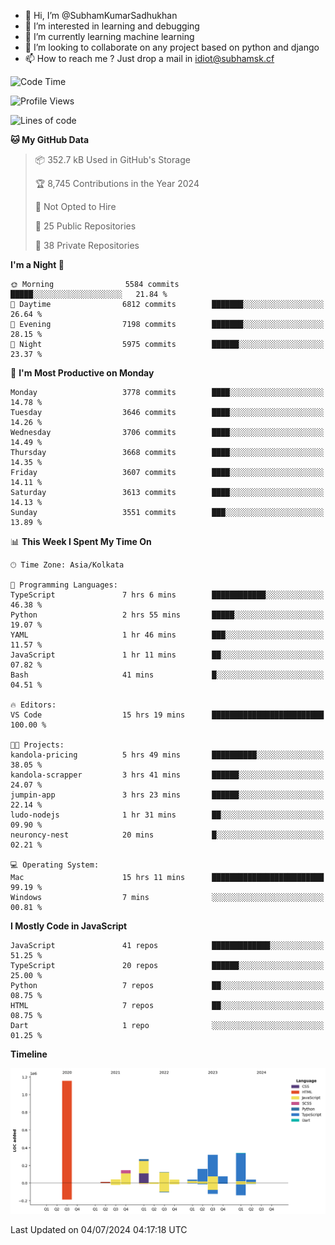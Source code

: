 - 👋 Hi, I’m @SubhamKumarSadhukhan
- 👀 I’m interested in learning and debugging
- 🌱 I’m currently learning machine learning
- 💞️ I’m looking to collaborate on any project based on python and django
- 📫 How to reach me ?
      Just drop a mail in idiot@subhamsk.cf

<!---
SubhamKumarSadhukhan/SubhamKumarSadhukhan is a ✨ special ✨ repository because its `README.md` (this file) appears on your GitHub profile.
You can click the Preview link to take a look at your changes.
--->


<!--START_SECTION:waka-->
![Code Time](http://img.shields.io/badge/Code%20Time-2%2C282%20hrs%2014%20mins-blue)

![Profile Views](http://img.shields.io/badge/Profile%20Views-0-blue)

![Lines of code](https://img.shields.io/badge/From%20Hello%20World%20I%27ve%20Written-2.7%20million%20lines%20of%20code-blue)

**🐱 My GitHub Data** 

> 📦 352.7 kB Used in GitHub's Storage 
 > 
> 🏆 8,745 Contributions in the Year 2024
 > 
> 🚫 Not Opted to Hire
 > 
> 📜 25 Public Repositories 
 > 
> 🔑 38 Private Repositories 
 > 
**I'm a Night 🦉** 

```text
🌞 Morning                5584 commits        █████░░░░░░░░░░░░░░░░░░░░   21.84 % 
🌆 Daytime                6812 commits        ███████░░░░░░░░░░░░░░░░░░   26.64 % 
🌃 Evening                7198 commits        ███████░░░░░░░░░░░░░░░░░░   28.15 % 
🌙 Night                  5975 commits        ██████░░░░░░░░░░░░░░░░░░░   23.37 % 
```
📅 **I'm Most Productive on Monday** 

```text
Monday                   3778 commits        ████░░░░░░░░░░░░░░░░░░░░░   14.78 % 
Tuesday                  3646 commits        ████░░░░░░░░░░░░░░░░░░░░░   14.26 % 
Wednesday                3706 commits        ████░░░░░░░░░░░░░░░░░░░░░   14.49 % 
Thursday                 3668 commits        ████░░░░░░░░░░░░░░░░░░░░░   14.35 % 
Friday                   3607 commits        ████░░░░░░░░░░░░░░░░░░░░░   14.11 % 
Saturday                 3613 commits        ████░░░░░░░░░░░░░░░░░░░░░   14.13 % 
Sunday                   3551 commits        ███░░░░░░░░░░░░░░░░░░░░░░   13.89 % 
```


📊 **This Week I Spent My Time On** 

```text
🕑︎ Time Zone: Asia/Kolkata

💬 Programming Languages: 
TypeScript               7 hrs 6 mins        ████████████░░░░░░░░░░░░░   46.38 % 
Python                   2 hrs 55 mins       █████░░░░░░░░░░░░░░░░░░░░   19.07 % 
YAML                     1 hr 46 mins        ███░░░░░░░░░░░░░░░░░░░░░░   11.57 % 
JavaScript               1 hr 11 mins        ██░░░░░░░░░░░░░░░░░░░░░░░   07.82 % 
Bash                     41 mins             █░░░░░░░░░░░░░░░░░░░░░░░░   04.51 % 

🔥 Editors: 
VS Code                  15 hrs 19 mins      █████████████████████████   100.00 % 

🐱‍💻 Projects: 
kandola-pricing          5 hrs 49 mins       ██████████░░░░░░░░░░░░░░░   38.05 % 
kandola-scrapper         3 hrs 41 mins       ██████░░░░░░░░░░░░░░░░░░░   24.07 % 
jumpin-app               3 hrs 23 mins       ██████░░░░░░░░░░░░░░░░░░░   22.14 % 
ludo-nodejs              1 hr 31 mins        ██░░░░░░░░░░░░░░░░░░░░░░░   09.90 % 
neuroncy-nest            20 mins             █░░░░░░░░░░░░░░░░░░░░░░░░   02.21 % 

💻 Operating System: 
Mac                      15 hrs 11 mins      █████████████████████████   99.19 % 
Windows                  7 mins              ░░░░░░░░░░░░░░░░░░░░░░░░░   00.81 % 
```

**I Mostly Code in JavaScript** 

```text
JavaScript               41 repos            █████████████░░░░░░░░░░░░   51.25 % 
TypeScript               20 repos            ██████░░░░░░░░░░░░░░░░░░░   25.00 % 
Python                   7 repos             ██░░░░░░░░░░░░░░░░░░░░░░░   08.75 % 
HTML                     7 repos             ██░░░░░░░░░░░░░░░░░░░░░░░   08.75 % 
Dart                     1 repo              ░░░░░░░░░░░░░░░░░░░░░░░░░   01.25 % 
```



**Timeline**

![Lines of Code chart](https://raw.githubusercontent.com/SubhamKumarSadhukhan/SubhamKumarSadhukhan/main/assets/bar_graph.png)


 Last Updated on 04/07/2024 04:17:18 UTC
<!--END_SECTION:waka-->
